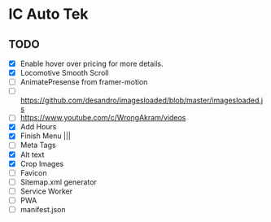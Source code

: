 # IC Auto Tek

## TODO

- [x] Enable hover over pricing for more details.
- [x] Locomotive Smooth Scroll
- [ ] AnimatePresense from framer-motion
- [ ] https://github.com/desandro/imagesloaded/blob/master/imagesloaded.js
- [ ] https://www.youtube.com/c/WrongAkram/videos
- [x] Add Hours
- [x] Finish Menu |||
- [ ] Meta Tags
- [x] Alt text
- [x] Crop Images
- [ ] Favicon
- [ ] Sitemap.xml generator
- [ ] Service Worker
- [ ] PWA
- [ ] manifest.json